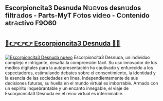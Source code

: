 ## Escorpioncita3 Desnuda N𝚞𝚎vos desn𝚞dos filtr𝚊dos - Parts-MyT F𝚘tos vid𝚎o - C𝚘ntenido atr𝚊ctivo F9O60

# <h2><a href="http://mbdktn.tromn.icu/?c=Escorpioncita3+Desnuda">🔗👉👉👉 Escorpioncita3 Desnuda 🔗🔗</a></h2>

[![Escorpioncita3 Desnuda nuevo](https://i.imgur.com/pEAQMta.gif)](http://mbdktn.tromn.icu/?c=Escorpioncita3+Desnuda)
Escorpioncita3 Desnuda, un individuo complejo e intrigante, desafía la comprensión fácil. Su uso innovador de los medios digitales para la autopresentación ha cautivado y enfurecido a los espectadores, estimulando debates sobre el consentimiento, la identidad y la esencia de las sociedades en línea. Independientemente de sus decisiones futuras, su huella en el mundo virtual es imborrable. Armado con un espíritu inquebrantable y un encanto innegable, el viaje de Escorpioncita3 Desnuda en el reino virtual es interminable.
